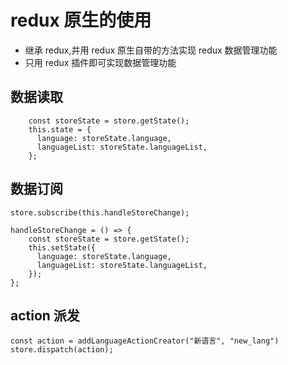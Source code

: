 # redux 原生的使用

- 继承 redux,并用 redux 原生自带的方法实现 redux 数据管理功能
- 只用 redux 插件即可实现数据管理功能

## 数据读取

```
    const storeState = store.getState();
    this.state = {
      language: storeState.language,
      languageList: storeState.languageList,
    };
```

## 数据订阅

```
store.subscribe(this.handleStoreChange);

handleStoreChange = () => {
    const storeState = store.getState();
    this.setState({
      language: storeState.language,
      languageList: storeState.languageList,
    });
};
```

## action 派发

```
const action = addLanguageActionCreator("新语言", "new_lang")
store.dispatch(action);
```
